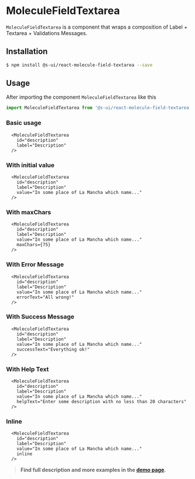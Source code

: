 # MoleculeFieldTextarea


`MoleculeFieldTextarea` is a component that wraps a composition of Label + Textarea + Validations  Messages. 


## Installation

```sh
$ npm install @s-ui/react-molecule-field-textarea --save
```

## Usage

After importing the component `MoleculeFieldTextarea` like this

```javascript
import MoleculeFieldTextarea from '@s-ui/react-molecule-field-textarea'
```

### Basic usage
    
```
  <MoleculeFieldTextarea
    id="description"
    label="Description"
  />
```

### With initial value
    
```
  <MoleculeFieldTextarea
    id="description"
    label="Description"
    value="In some place of La Mancha which name..."
  />
```

### With maxChars
    
```
  <MoleculeFieldTextarea
    id="description"
    label="Description"
    value="In some place of La Mancha which name..."
    maxChars={75}
  />
```

### With Error Message 
```
  <MoleculeFieldTextarea
    id="description"
    label="Description"
    value="In some place of La Mancha which name..."
    errorText="All wrong!"
  />
```

### With Success Message 
```
  <MoleculeFieldTextarea
    id="description"
    label="Description"
    value="In some place of La Mancha which name..."
    successText="Everything ok!"
  />
```

### With Help Text

```
  <MoleculeFieldTextarea
    id="description"
    label="Description"
    value="In some place of La Mancha which name..."
    helpText="Enter some description with no less than 20 characters"
  />
```

### Inline
```
  <MoleculeFieldTextarea
    id="description"
    label="Description"
    value="In some place of La Mancha which name..."
    inline
  />
```


> **Find full description and more examples in the [demo page](https://sui-components.now.sh/workbench/molecule/fieldTextarea/demo).**